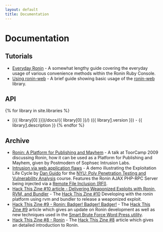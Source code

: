 ```yaml
---
layout: default
title: Documentation
---
```


# Documentation

## Tutorials

* [Everyday Ronin](tutorials/everyday_ronin.html) - 
  A somewhat lengthy guide covering the everyday usage of various
  convenience methods within the Ronin Ruby Console.
* [Using ronin-web](tutorials/using_ronin_web.html) -
  A brief guide showing basic usage of the [ronin-web] library.

[ronin-web]: https://github.com/ronin-rb/ronin-web#readme

## API

{% for library in site.libraries %}
* [{{ library[0] }}](/docs/{{ library[0] }}/) ({{ library[1].version }}) - 
  {{ library[1].description }}
{% endfor %}

## Archive

* [Ronin: A Platform for Publishing and Mayhem][1] - 
  A talk at ToorCamp 2009 discussing Ronin, how it can be used as a
  Platform for Publishing and Mayhem, given by Postmodern of Sophsec
  Intrusion Labs.
* [Intrusion via web application flaws][2] - A demo illustrating the
  Exploitation Life Cycle by [Dan Guido][3] for the
  [NYU: Poly Penetration Testing and Vulnerability Analysis][4] course.
  Features the Ronin AJAX PHP-RPC Server being injected via a
  [Remote File Inclusion (RFI)][5].
* [Hack This Zine #10 article - Delivering Weaponized Exploits with Ronin, RVM,
  and Bundler][6] - The [Hack This Zine #10][7] Developing with the ronin
  platform using rvm and bundler to release a weaponized exploit.
* [Hack This Zine #9 - Ronin: Badger! Badger! Badger!][8] -
  The [Hack This Zine #9][9] article which gives an update on Ronin development
  as well as new techniques used in the
  [Smart Brute Force Word Press utility][10].
* [Hack This Zine #8 - Ronin][11] - The [Hack This Zine #8][12] article which
  gives an detailed introduction to Ronin.

[1]: http://www.vimeo.com/7359548
[2]: http://www.vimeo.com/14983596
[3]: http://cryptocity.net/
[4]: http://pentest.cryptocity.net/
[5]: http://en.wikipedia.org/wiki/Remote_File_Inclusion
[6]: articles/hack_this_zine_10.html
[7]: https://hackbloc.org/svn/htz/10/indesign_Files/htz10_Print.pdf
[8]: articles/hack_this_zine_9.html
[9]: https://hackbloc.org/svn/htz/9/indesign_Files/htz9_Print.pdf
[10]: https://hackbloc.org/svn/htz/8/smart
[11]: articles/hack_this_zine_8.html
[12]: https://hackbloc.org/etc/zine/8/htz8_Print.pdf
